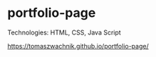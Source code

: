 # portfolio-page
Technologies: HTML, CSS, Java Script

https://tomaszwachnik.github.io/portfolio-page/
